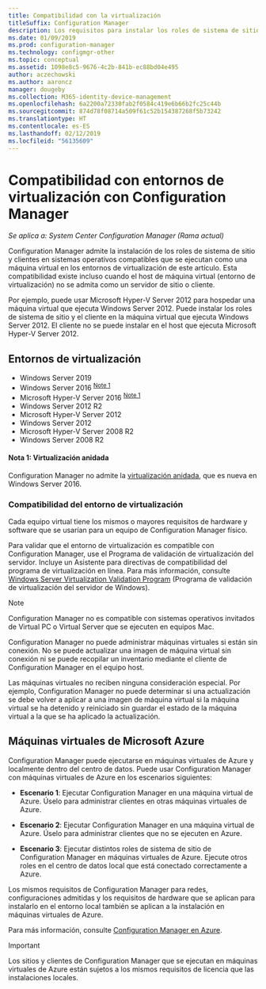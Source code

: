```yaml
---
title: Compatibilidad con la virtualización
titleSuffix: Configuration Manager
description: Los requisitos para instalar los roles de sistema de sitio y el cliente de Configuration Manager en un entorno de virtualización.
ms.date: 01/09/2019
ms.prod: configuration-manager
ms.technology: configmgr-other
ms.topic: conceptual
ms.assetid: 1098e8c5-9676-4c2b-841b-ec88bd04e495
author: aczechowski
ms.author: aaroncz
manager: dougeby
ms.collection: M365-identity-device-management
ms.openlocfilehash: 6a2200a72330fab2f0584c419e6b66b2fc25c44b
ms.sourcegitcommit: 874d78f08714a509f61c52b154387268f5b73242
ms.translationtype: HT
ms.contentlocale: es-ES
ms.lasthandoff: 02/12/2019
ms.locfileid: "56135609"
---
```

# <a name="support-for-virtualization-environments-with-configuration-manager"></a>Compatibilidad con entornos de virtualización con Configuration Manager

*Se aplica a: System Center Configuration Manager (Rama actual)*

Configuration Manager admite la instalación de los roles de sistema de sitio y clientes en sistemas operativos compatibles que se ejecutan como una máquina virtual en los entornos de virtualización de este artículo. Esta compatibilidad existe incluso cuando el host de máquina virtual (entorno de virtualización) no se admita como un servidor de sitio o cliente.  

Por ejemplo, puede usar Microsoft Hyper-V Server 2012 para hospedar una máquina virtual que ejecuta Windows Server 2012. Puede instalar los roles de sistema de sitio y el cliente en la máquina virtual que ejecuta Windows Server 2012. El cliente no se puede instalar en el host que ejecuta Microsoft Hyper-V Server 2012.  


## <a name="virtualization-environments"></a>Entornos de virtualización

- Windows Server 2019  
- Windows Server 2016 <sup>[Note 1](#bkmk_note1)</sup>  
- Microsoft Hyper-V Server 2016 <sup>[Note 1](#bkmk_note1)</sup>  
- Windows Server 2012 R2  
- Microsoft Hyper-V Server 2012  
- Windows Server 2012  
- Microsoft Hyper-V Server 2008 R2  
- Windows Server 2008 R2  

#### <a name="bkmk_note1"></a> Nota 1: Virtualización anidada
Configuration Manager no admite la [virtualización anidada](https://docs.microsoft.com/windows-server/virtualization/hyper-v/What-s-new-in-Hyper-V-on-Windows#BKMK_nested), que es nueva en Windows Server 2016.


### <a name="virtualization-environment-support"></a>Compatibilidad del entorno de virtualización

Cada equipo virtual tiene los mismos o mayores requisitos de hardware y software que se usarían para un equipo de Configuration Manager físico.  

Para validar que el entorno de virtualización es compatible con Configuration Manager, use el Programa de validación de virtualización del servidor. Incluye un Asistente para directivas de compatibilidad del programa de virtualización en línea. Para más información, consulte [Windows Server Virtualization Validation Program](https://www.windowsservercatalog.com/svvp.aspx) (Programa de validación de virtualización del servidor de Windows).  

> [!NOTE]  
> Configuration Manager no es compatible con sistemas operativos invitados de Virtual PC o Virtual Server que se ejecuten en equipos Mac.  

Configuration Manager no puede administrar máquinas virtuales si están sin conexión. No se puede actualizar una imagen de máquina virtual sin conexión ni se puede recopilar un inventario mediante el cliente de Configuration Manager en el equipo host.  

Las máquinas virtuales no reciben ninguna consideración especial. Por ejemplo, Configuration Manager no puede determinar si una actualización se debe volver a aplicar a una imagen de máquina virtual si la máquina virtual se ha detenido y reiniciado sin guardar el estado de la máquina virtual a la que se ha aplicado la actualización.  



##  <a name="bkmk_Azure"></a> Máquinas virtuales de Microsoft Azure  

Configuration Manager puede ejecutarse en máquinas virtuales de Azure y localmente dentro del centro de datos. Puede usar Configuration Manager con máquinas virtuales de Azure en los escenarios siguientes:  

- **Escenario 1**: Ejecutar Configuration Manager en una máquina virtual de Azure. Úselo para administrar clientes en otras máquinas virtuales de Azure.  

- **Escenario 2**: Ejecutar Configuration Manager en una máquina virtual de Azure. Úselo para administrar clientes que no se ejecuten en Azure.  

- **Escenario 3**: Ejecutar distintos roles de sistema de sitio de Configuration Manager en máquinas virtuales de Azure. Ejecute otros roles en el centro de datos local que está conectado correctamente a Azure.  

Los mismos requisitos de Configuration Manager para redes, configuraciones admitidas y los requisitos de hardware que se aplican para instalarlo en el entorno local también se aplican a la instalación en máquinas virtuales de Azure.  

Para más información, consulte [Configuration Manager en Azure](/sccm/core/understand/configuration-manager-on-azure).

> [!IMPORTANT]  
> Los sitios y clientes de Configuration Manager que se ejecutan en máquinas virtuales de Azure están sujetos a los mismos requisitos de licencia que las instalaciones locales.  
